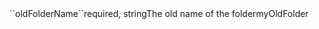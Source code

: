 <tr><td>``oldFolderName``</td><td>required, string</td><td>The old name of the folder</td><td>myOldFolder</td><td></td></tr>
